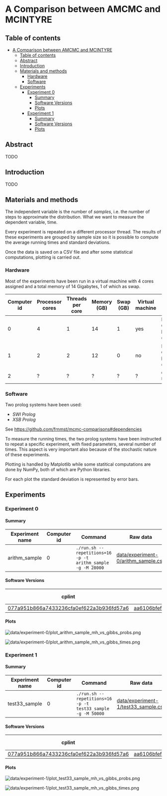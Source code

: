 # A Comparison between AMCMC and MCINTYRE

## Table of contents

[](TOC)

- [A Comparison between AMCMC and MCINTYRE](#a-comparison-between-amcmc-and-mcintyre)
  - [Table of contents](#table-of-contents)
  - [Abstract](#abstract)
  - [Introduction](#introduction)
  - [Materials and methods](#materials-and-methods)
    - [Hardware](#hardware)
    - [Software](#software)
  - [Experiments](#experiments)
    - [Experiment 0](#experiment-0)
      - [Summary](#summary)
      - [Software Versions](#software-versions)
      - [Plots](#plots)
    - [Experiment 1](#experiment-1)
      - [Summary](#summary-1)
      - [Software Versions](#software-versions-1)
      - [Plots](#plots-1)

[](TOC)

## Abstract

TODO

## Introduction

TODO

## Materials and methods

The independent variable is the number of *samples*, i.e. the number of steps 
to approximate the distribution. What we want to measure the dependent 
variable, time.

Every experiment is repeated on a different processor thread. The results of 
these experiments are grouped by sample size so it is possible to compute the 
average running times and standard deviations.

Once the data is saved on a CSV file and after some statistical 
computations, plotting is carried out.

### Hardware

Most of the experiments have been run in a virtual machine with 4 cores 
assigned and a total memory of 14 Gigabytes, 1 of which as swap.

| Computer id | Processor cores | Threads per core | Memory (GB) | Swap (GB) | Virtual machine | OS | comment |
|-------------|-----------------|------------------|-------------|-----------|-----------------|----|---------|
| 0 | 4 | 1 | 14  | 1 | yes | Parabola GNU/Linux-libre x86-64 | |
| 1 | 2 | 2 | 12 | 0 | no | Parabola GNU/Linux-libre x86-64 | |
| 2 | ? | ? | ? | ? | ? | COKA UNIFE | ? | ? |

### Software

Two prolog systems have been used:
- *SWI Prolog*
- *XSB Prolog*

See https://github.com/frnmst/mcmc-comparisons#dependencies

To measure the running times, the two prolog systems have been instructed to 
repeat a specific experiment, with fixed parameters, several number of times. 
This aspect is very important also because of the stochastic nature of these 
experiments. 

Plotting is handled by Matplotlib while some statitical computations are done 
by NumPy, both of which are Python libraries.

For each plot the standard deviation is represented by error bars.

## Experiments

### Experiment 0

#### Summary

| Experiment name | Computer id | Command | Raw data |
|-----------------|-------------|---------|----------|
| arithm_sample   | 0           | `./run.sh --repetitions=16 -p -t arithm_sample -g -M 28000` | [data/experiment-0/arithm_sample.csv](data/experiment-0/arithm_sample.csv) |

#### Software Versions

| cplint | mcmc-comparision | Adapative-MCMC | SWI Prolog | XSB Prolog |
|--------|------------------|----------------|------------|------------|
| [077a951b866a7433236cfa0ef622a3b936fd57a6](https://github.com/friguzzi/cplint/tree/077a951b866a7433236cfa0ef622a3b936fd57a6) | [aa6106bfefab31aced4e7962c2d4863ea3d0e19f](https://github.com/frnmst/mcmc-comparisons/tree/aa6106bfefab31aced4e7962c2d4863ea3d0e19f) | - | `7.7.19` | - |

#### Plots

![data/experiment-0/plot_arithm_sample_mh_vs_gibbs_probs.png](data/experiment-0/plot_arithm_sample_mh_vs_gibbs_probs.png)

![data/experiment-0/plot_arithm_sample_mh_vs_gibbs_times.png](data/experiment-0/plot_arithm_sample_mh_vs_gibbs_times.png)

### Experiment 1

#### Summary

| Experiment name | Computer id | Command | Raw data |
|-----------------|-------------|---------|----------|
| test33_sample   | 0           | `./run.sh --repetitions=16 -p -t test33_sample -g -M 50000` | [data/experiment-1/test33_sample.csv](data/experiment-1/test33_sample.csv) |

#### Software Versions

| cplint | mcmc-comparision | Adapative-MCMC | SWI Prolog | XSB Prolog |
|--------|------------------|----------------|------------|------------|
| [077a951b866a7433236cfa0ef622a3b936fd57a6](https://github.com/friguzzi/cplint/tree/077a951b866a7433236cfa0ef622a3b936fd57a6) | [aa6106bfefab31aced4e7962c2d4863ea3d0e19f](https://github.com/frnmst/mcmc-comparisons/tree/aa6106bfefab31aced4e7962c2d4863ea3d0e19f) | - | `7.7.19` | - |

#### Plots

![data/experiment-1/plot_test33_sample_mh_vs_gibbs_probs.png](data/experiment-1/plot_test33_sample_mh_vs_gibbs_probs.png)

![data/experiment-1/plot_test33_sample_mh_vs_gibbs_times.png](data/experiment-1/plot_test33_sample_mh_vs_gibbs_times.png)

